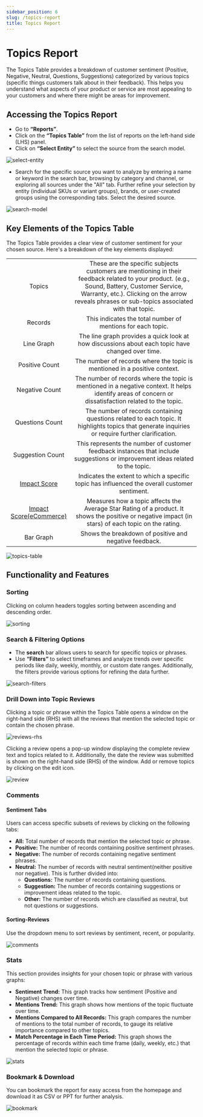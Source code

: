 ```yaml
---
sidebar_position: 6
slug: /topics-report
title: Topics Report
---
```


# **Topics Report**

The Topics Table provides a breakdown of customer sentiment (Positive, Negative, Neutral, Questions, Suggestions) categorized by various topics (specific things customers talk about in their feedback). This helps you understand what aspects of your product or service are most appealing to your customers and where there might be areas for improvement.

## **Accessing the Topics Report**

- Go to **“Reports”**.
- Click on the **“Topics Table”** from the list of reports on the left-hand side (LHS) panel.
- Click on **“Select Entity”** to select the source from the search model.

![select-entity](/img/help/reports/topic-reports/select-entity.png)

- Search for the specific source you want to analyze by entering a name or keyword in the search bar, browsing by category and channel, or exploring all sources under the "All" tab. Further refine your selection by entity (individual SKUs or variant groups), brands, or user-created groups using the corresponding tabs. Select the desired source.

![search-model](/img/help/reports/topic-reports/search-model.png)

## **Key Elements of the Topics Table**

The Topics Table provides a clear view of customer sentiment for your chosen source. Here's a breakdown of the key elements displayed:

|                     	|                                                                                                                                                                                                                                           	|
| :---------------------: | :-------------------------------------------------------------------------------------------------------------------------------------------------------------------------------------------------------------------------------------------: |
|      	Topics     	| These are the specific subjects customers are mentioning in their feedback related to your product. (e.g., Sound, Battery, Customer Service, Warranty, etc.). Clicking on the arrow reveals phrases or sub-topics associated with that topic. |
|     	Records     	|                                                                                      	This indicates the total number of mentions for each topic.                                                                                      	|
|    	Line Graph   	|                                                                    	The line graph provides a quick look at how discussions about each topic have changed over time.                                                                   	|
|  	Positive Count 	|                                                                               	The number of records where the topic is mentioned in a positive context.                                                                               	|
|  	Negative Count 	|                                         	The number of records where the topic is mentioned in a negative context. It helps identify areas of concern or dissatisfaction related to the topic.                                         	|
| 	Questions Count 	|                                            	The number of records containing questions related to each topic. It highlights topics that generate inquiries or require further clarification.                                           	|
| 	Suggestion Count	|                                                     	This represents the number of customer feedback instances that include suggestions or improvement ideas related to the topic.                                                     	|
|   	[Impact Score](../metrics/sentiment-impact-score.md)  	|                                                                     	Indicates the extent to which a specific topic has influenced the overall customer sentiment.                                                                     	|
| [Impact Score(eCommerce)](../metrics/star-rating-impact-score.md) |                                          	Measures how a topic affects the Average Star Rating of a product. It shows the positive or negative impact (in stars) of each topic on the rating.                                          	|
|    	Bar Graph    	|                                                                                        	Shows the breakdown of positive and negative feedback.                                                                                         	|

![topics-table](/img/help/reports/topic-reports/topics-table.png)

## **Functionality and Features**

### **Sorting**

Clicking on column headers toggles sorting between ascending and descending order.

![sorting](/img/help/reports/topic-reports/sorting.png)

### **Search & Filtering Options**

- The **search** bar allows users to search for specific topics or phrases.
- Use **“Filters”** to select timeframes and analyze trends over specific periods like daily, weekly, monthly, or custom date ranges. Additionally, the filters provide various options for refining the data further.

![search-filters](/img/help/reports/topic-reports/search-filters.png)

### **Drill Down into Topic Reviews**

Clicking a topic or phrase within the Topics Table opens a window on the right-hand side (RHS) with all the reviews that mention the selected topic or contain the chosen phrase.

![reviews-rhs](/img/help/reports/topic-reports/reviews-rhs.png)

Clicking a  review opens a pop-up window displaying the complete review text and topics related to it. Additionally, the date the review was submitted is shown on the right-hand side (RHS) of the window. Add or remove topics by clicking on the edit icon.

![review](/img/help/reports/topic-reports/review.png)

### **Comments**

#### **Sentiment Tabs**

Users can access specific subsets of reviews by clicking on the following tabs:

- **All:** Total number of records that mention the selected topic or phrase.
- **Positive:** The number of records containing positive sentiment phrases.
- **Negative:** The number of records containing negative sentiment phrases.
- **Neutral:** The number of records with neutral sentiment(neither positive nor negative). This is further divided into:
  - **Questions:** The number of records containing questions.
  - **Suggestion:** The number of records containing suggestions or improvement ideas related to the topic.
  - **Other:** The number of records which are classified as neutral, but not questions or suggestions.
 
#### **Sorting-Reviews**

Use the dropdown menu to sort reviews by sentiment, recent, or popularity.

![comments](/img/help/reports/topic-reports/comments.png)

### **Stats**

This section provides insights for your chosen topic or phrase with various graphs:

- **Sentiment Trend:** This graph tracks how sentiment (Positive and Negative) changes over time.
- **Mentions Trend:** This graph shows how mentions of the topic fluctuate over time.
- **Mentions Compared to All Records:** This graph compares the number of mentions to the total number of records, to gauge its relative importance compared to other topics.
- **Match Percentage in Each Time Period:** This graph shows the percentage of records within each time frame (daily, weekly, etc.) that mention the selected topic or phrase.

![stats](/img/help/reports/topic-reports/stats.png)

### **Bookmark & Download**

You can bookmark the report for easy access from the homepage and download it as CSV or PPT for further analysis.

![bookmark](/img/help/reports/topic-reports/bookmark-download.png)



